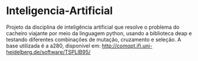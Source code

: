 # Inteligencia-Artificial
Projeto da disciplina de inteligência artificial que resolve o problema do cacheiro viajante por meio da linguagem  python, usando a biblioteca deap e testando diferentes combinações de mutação,  cruzamento e seleção.
A base utilizada é a a280, disponivel em: http://comopt.ifi.uni-heidelberg.de/software/TSPLIB95/
